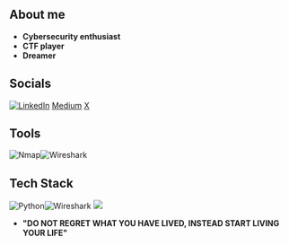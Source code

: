 ## About me

-  **Cybersecurity enthusiast**
-  **CTF player**
-  **Dreamer**



## Socials

[<img src="https://img.shields.io/badge/linkedin-white?style=for-the-badge&logo=linkedin&logoColor=white" alt="LinkedIn">](https://www.linkedin.com/in/luis-castro-ugalde/)
[Medium](https://img.shields.io/npm/v/npm.svg?logo=nodedotjs)
[X](https://img.shields.io/npm/v/npm.svg?logo=nodedotjs)


## Tools
<img src="https://img.shields.io/badge/Nmap-grey?style=for-the-badge&logo=nmap&logoColor=white" alt="Nmap"><img src="https://img.shields.io/badge/Wireshark-blue?style=for-the-badge&logo=wireshark&logoColor=white" alt="Wireshark">

## Tech Stack
<img src="https://img.shields.io/badge/python-white?style=for-the-badge&logo=python&logoColor=green" alt="Python"><img src="https://img.shields.io/badge/Wireshark-blue?style=for-the-badge&logo=wireshark&logoColor=white" alt="Wireshark">
<img src="https://img.shields.io/badge/splunk-white?style=for-the-badge&logo=splunk&logoColor=grey">


- **"DO NOT REGRET WHAT YOU HAVE LIVED, INSTEAD START LIVING YOUR LIFE"**
<!---
Pipe-23/Pipe-23 is a ✨ special ✨ repository because its `README.md` (this file) appears on your GitHub profile.
You can click the Preview link to take a look at your changes.
--->
